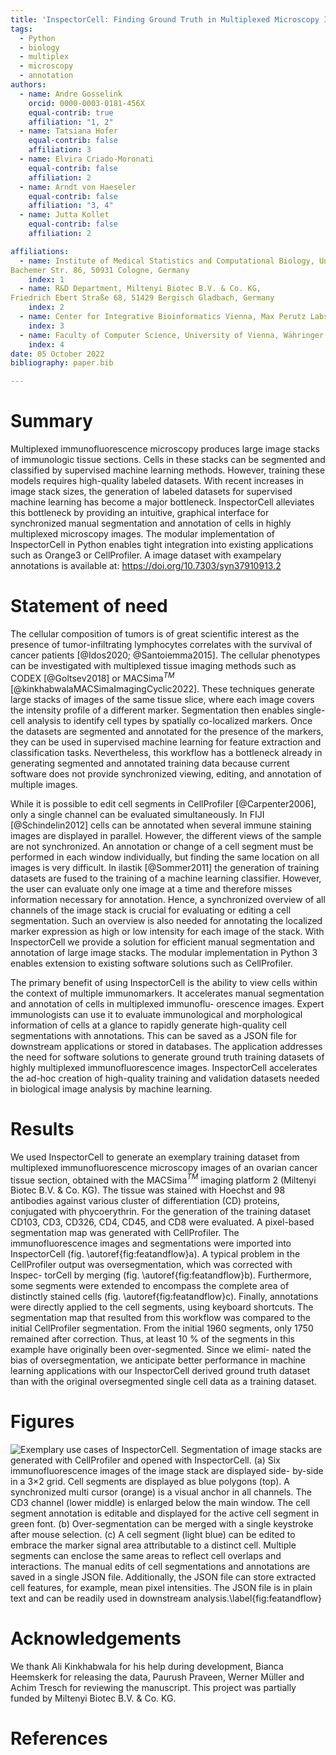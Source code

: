 ```yaml
---
title: 'InspectorCell: Finding Ground Truth in Multiplexed Microscopy Images'
tags:
  - Python
  - biology
  - multiplex
  - microscopy
  - annotation
authors:
  - name: Andre Gosselink
    orcid: 0000-0003-0181-456X
    equal-contrib: true
    affiliation: "1, 2"
  - name: Tatsiana Hofer
    equal-contrib: false
    affiliation: 3
  - name: Elvira Criado-Moronati
    equal-contrib: false
    affiliation: 2
  - name: Arndt von Haeseler
    equal-contrib: false
    affiliation: "3, 4"
  - name: Jutta Kollet
    equal-contrib: false
    affiliation: 2

affiliations:
  - name: Institute of Medical Statistics and Computational Biology, University of Cologne,
Bachemer Str. 86, 50931 Cologne, Germany
    index: 1
  - name: R&D Department, Miltenyi Biotec B.V. & Co. KG,
Friedrich Ebert Straße 68, 51429 Bergisch Gladbach, Germany
    index: 2
  - name: Center for Integrative Bioinformatics Vienna, Max Perutz Labs, University of Vienna, Medical University of Vienna, Dr. Bohr Gasse 9, 1030 Vienna, Austria
    index: 3
  - name: Faculty of Computer Science, University of Vienna, Währinger Str. 29, 1090 Vienna, Austria
    index: 4
date: 05 October 2022
bibliography: paper.bib

---
```


# Summary

Multiplexed immunofluorescence microscopy produces large image stacks of immunologic
tissue sections. Cells in these stacks can be segmented and classified by supervised
machine learning methods. However, training these models requires high-quality labeled
datasets. With recent increases in image stack sizes, the generation of labeled datasets
for supervised machine learning has become a major bottleneck. InspectorCell alleviates
this bottleneck by providing an intuitive, graphical interface for synchronized manual
segmentation and annotation of cells in highly multiplexed microscopy images.
The modular implementation of InspectorCell in Python enables tight integration into
existing applications such as Orange3 or CellProfiler. A image dataset with exampelary
annotations is available at: https://doi.org/10.7303/syn37910913.2

# Statement of need

The cellular composition of tumors is of great scientific interest as the presence
of tumor-infiltrating lymphocytes correlates with the survival of cancer patients
[@Idos2020; @Santoiemma2015]. The cellular phenotypes can be investigated
with multiplexed tissue imaging methods such as CODEX [@Goltsev2018] or MACSima$^{TM}$
[@kinkhabwalaMACSimaImagingCyclic2022]. These techniques generate large stacks
of images of the same tissue slice, where each image covers the intensity profile of a
different marker. Segmentation then enables single-cell analysis to identify cell types
by spatially co-localized markers. Once the datasets are segmented and annotated for the
presence of the markers, they can be used in supervised machine learning for feature
extraction and classification tasks. Nevertheless, this workflow has a bottleneck already
in generating segmented and annotated training data because current software does not
provide synchronized viewing, editing, and annotation of multiple images.

While it is possible to edit cell segments in CellProfiler [@Carpenter2006], only a single
channel can be evaluated simultaneously. In FIJI [@Schindelin2012] cells can be
annotated when several immune staining images are displayed in parallel. However, the
different views of the sample are not synchronized. An annotation or change
of a cell segment must be performed in each window individually, but finding the same
location on all images is very difficult. In ilastik [@Sommer2011]
the generation of training datasets are fused to the training of a machine learning
classifier. However, the user can evaluate only one image at a time and therefore misses
information necessary for annotation. Hence, a synchronized overview of all channels of
the image stack is crucial for evaluating or editing a cell segmentation. Such an overview
is also needed for annotating the localized marker expression as high or low intensity
for each image of the stack. With InspectorCell we provide a solution for efficient manual
segmentation and annotation of large image stacks. The modular implementation in Python 3
enables extension to existing software solutions such as CellProfiler.

The primary benefit of using InspectorCell is the ability to view cells within the
context of multiple immunomarkers. It accelerates manual segmentation and annotation of cells in multiplexed immunoflu-
orescence images. Expert immunologists can use it to evaluate immunological and morphological
information of cells at a glance to rapidly generate high-quality cell segmentations with annotations.
This can be saved as a JSON file for downstream applications or stored in databases.
The application addresses the need for software solutions to generate ground truth training datasets
of highly multiplexed immunofluorescence images. InspectorCell accelerates the ad-hoc creation of
high-quality training and validation datasets needed in biological image analysis by machine learning.

# Results
 We used InspectorCell to generate an exemplary training dataset from multiplexed immunofluorescence
microscopy images of an ovarian cancer tissue section, obtained with the MACSima$^{TM}$ imaging platform
2
(Miltenyi Biotec B.V. & Co. KG). The tissue was stained with Hoechst and 98 antibodies against various
cluster of differentiation (CD) proteins, conjugated with phycoerythrin. For the generation of the
training dataset CD103, CD3, CD326, CD4, CD45, and CD8 were evaluated. A pixel-based segmentation
map was generated with CellProfiler. The immunofluorescence images
and segmentations were imported into InspectorCell (fig. \autoref{fig:featandflow}a).
A typical problem in the CellProfiler output was oversegmentation, which was corrected with Inspec-
torCell by merging (fig. \autoref{fig:featandflow}b). Furthermore, some segments were extended to encompass the complete
area of distinctly stained cells (fig. \autoref{fig:featandflow}c). Finally, annotations were directly applied to the cell segments,
using keyboard shortcuts. The segmentation map that resulted from this workflow was compared to the
initial CellProfiler segmentation. From the initial 1960 segments, only 1750 remained after correction.
Thus, at least 10 % of the segments in this example have originally been over-segmented. Since we elimi-
nated the bias of oversegmentation, we anticipate better performance in machine learning applications
with our InspectorCell derived ground truth dataset than with the original oversegmented single cell
data as a training dataset.

# Figures

![Exemplary use cases of InspectorCell. Segmentation of image stacks are generated with CellProfiler
and opened with InspectorCell. (a) Six immunofluorescence images of the image stack are displayed side-
by-side in a 3×2 grid. Cell segments are displayed as blue polygons (top). A synchronized multi cursor
(orange) is a visual anchor in all channels. The CD3 channel (lower middle) is enlarged below the main
window. The cell segment annotation is editable and displayed for the active cell segment in green font. (b)
Over-segmentation can be merged with a single keystroke after mouse selection. (c) A cell segment (light
blue) can be edited to embrace the marker signal area attributable to a distinct cell. Multiple segments can
enclose the same areas to reflect cell overlaps and interactions. The manual edits of cell segmentations and
annotations are saved in a single JSON file. Additionally, the JSON file can store extracted cell features, for
example, mean pixel intensities. The JSON file is in plain text and can be readily used in downstream analysis.\label{fig:featandflow}](doc/fig/featandflow.svg)

# Acknowledgements

We thank Ali Kinkhabwala for his help during development, Bianca Heemskerk for releasing the data, Paurush Praveen, Werner Müller and Achim Tresch for reviewing the manuscript.
This project was partially funded by Miltenyi Biotec B.V. & Co. KG.

# References
